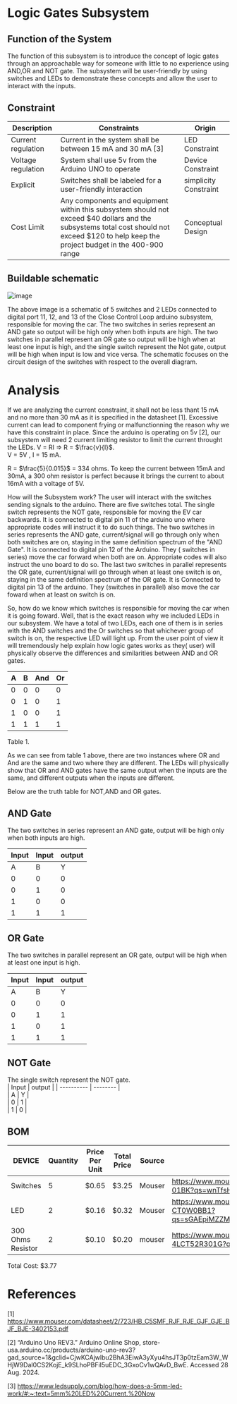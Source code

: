 # Logic Gates Subsystem

##  Function of the System
The function of this subsystem is to introduce the concept of logic gates through an approachable way for someone with little to no experience using AND,OR and NOT gate. The subsystem will be user-friendly by using switches and LEDs to demonstrate these concepts and allow the user to interact with the inputs.


## Constraint

| Description | Constraints                                                   | Origin            |
| --- | --------------------------------------------------------------------- | -----------------|
| Current regulation | Current in the system shall be between 15 mA and 30 mA [3] | LED Constraint |
| Voltage regulation | System shall use 5v from the Arduino UNO to operate | Device Constraint |
|  Explicit  | Switches shall be labeled for a user-friendly interaction  | simplicity Constraint|
| Cost Limit  |Any components and equipment within this subsystem should not exceed $40 dollars and the subsystems total cost should not exceed $120 to help keep the project budget in the 400-900 range| Conceptual Design|

## Buildable schematic

![image](https://github.com/user-attachments/assets/726d0e72-cc31-455a-bc9a-9b4c88de9018)




The above image is a schematic of 5 switches and 2 LEDs connected to digital port 11, 12, and 13 of the Close Control Loop arduino subsystem, responsible for moving the car. The two switches in series represent an AND gate so output will be high only when both inputs are high. The two switches in parallel represent an OR gate so output will be high when at least one input is high, and the single switch represent the Not gate, output will be high when input is low and vice versa. The schematic focuses on the circuit design of the switches with respect to the overall diagram.


# Analysis
If we are analyzing the current constraint, it shall not be less thant 15 mA and no more than 30 mA as it is specified in the datasheet [1]. Excessive current can lead to component frying or malfunctionning the reason why we have this constraint in place. Since the arduino is operating on 5v [2], our subsystem will need 2 current limiting resistor to limit the current throught the LEDs. V = RI => R = $\frac{v}{I}$.     
V = 5V , I = 15 mA.   

R = $\frac{5}{0.015}$ = 334 ohms. To keep the current between 15mA and 30mA, a 300 ohm resistor is perfect because it brings the current to about 16mA with a voltage of 5V.

How will the Subsystem work? 
The user will interact with the switches sending signals to the arduino. There are five switches total. The single switch represents the NOT gate, responsible for moving the EV car backwards. It is connected to digital pin 11 of the arduino uno where appropriate codes will instruct it to do such things. The two switches in series represents the AND gate, current/signal will go through only when both switches are on, staying in the same definition spectrum of the "AND Gate". It is connected to digital pin 12 of the Arduino. They ( switches in series) move the car forward when both are on. Appropriate codes will also instruct the uno board to do so.
The last two switches in parallel represents the OR gate, current/signal will go through when at least one switch is on, staying in the same definition spectrum of the OR gate. It is Connected to digital pin 13 of the arduino. They (switches in parallel) also move the car foward when at least on switch is on.

So, how do we know which switches is responsible for moving the car when it is going foward. Well, that is the exact reason why we included LEDs in our subsystem. We have a total of two LEDs, each one of them is in series with the AND switches and the Or switches so that whichever group of switch is on, the respective LED will light up. From the user point of view it will tremendously help explain how logic gates works as they( user) will physically observe the differences and similarities between AND and OR gates.

|A|B|And|Or|
|-|-|---|--|
|0|0|0|0|
|0|1|0|1|
|1|0|0|1|
|1|1|1|1|

Table 1.

As we can see from table 1 above, there are two instances where OR and And are the same and two where they are different. The LEDs will physically show that OR and AND gates have the same output when the inputs are the same, and different outputs when the inputs are different.

Below are the truth table for NOT,AND and OR gates.

## AND Gate
The two switches in series represent an AND gate, output will be high only when both inputs are high.

| Input   | Input    | output   | 
| ------- | -------- | ---------|
| A       | B        | Y        |             
| 0       | 0        | 0        |
| 0       | 1        | 0        | 
| 1       | 0        | 0        | 
| 1       | 1        | 1        | 

## OR Gate

The two switches in parallel represent an OR gate, output will be high when at least one input is high.  

| Input   |   Input  | output   | 
| --------|----------| -------- |  
| A       | B        | Y        |             
| 0       | 0        | 0        |
| 0       | 1        | 1        | 
| 1       | 0        | 1        | 
| 1       | 1        | 1        | 

## NOT Gate

 The single switch represent the NOT gate.  
| Input      |  output  | 
| ---------- | -------- |  
| A          | Y        |            
| 0          | 1        |            
| 1          | 0        |




## BOM
| DEVICE                | Quantity | Price Per Unit | Total Price | Source |        Link|
| --------------------- | -------- | -------------- | ----------- | -------|------- |
| Switches              | 5       | $0.65          | $3.25       | Mouser | https://www.mouser.com/ProductDetail/CUI-Devices/DS04-254-1S-01BK?qs=wnTfsH77Xs41j%252BLlbi1wiw%3D%3D    |
| LED                   | 2       | $0.16          | $0.32       | Mouser |https://www.mouser.com/ProductDetail/Cree-LED/C5SMF-RJE-CT0W0BB1?qs=sGAEpiMZZMuCm2JlHBGefrW%252BuZaT7rx%2FrgviDEgrvNI%3D|
| 300 Ohms Resistor     | 2        | $0.10          | $0.20        |  mouser   |https://www.mouser.com/ProductDetail/KOA-Speer/MF1-4LCT52R301G?qs=91WPSIiQh9J0pu6y%252B4d0Wg%3D%3D|
 
 
 Total Cost: $3.77


# References
[1] https://www.mouser.com/datasheet/2/723/HB_C5SMF_RJF_RJE_GJF_GJE_BJF_BJE-3402153.pdf

[2]  “Arduino Uno REV3.” Arduino Online Shop, store-usa.arduino.cc/products/arduino-uno-rev3?gad_source=1&gclid=CjwKCAjwlbu2BhA3EiwA3yXyu4hsJT3p0tzEam3W_WHjW9Dal0CS2KojE_k9SLhoPBFiI5uEDC_3GxoCv1wQAvD_BwE. Accessed 28 Aug. 2024.

[3] https://www.ledsupply.com/blog/how-does-a-5mm-led-work/#:~:text=5mm%20LED%20Current.%20Now
